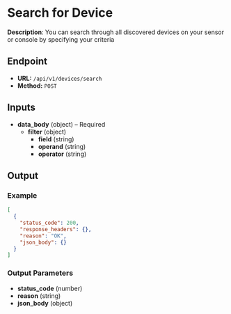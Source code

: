 # Search for Device

**Description**: You can search through all discovered devices on your sensor or console by specifying your criteria

## Endpoint

- **URL:** `/api/v1/devices/search`
- **Method:** `POST`
## Inputs

- **data_body** (object) – Required
  - **filter** (object)
    - **field** (string)
    - **operand** (string)
    - **operator** (string)
## Output

### Example

```json
[
  {
    "status_code": 200,
    "response_headers": {},
    "reason": "OK",
    "json_body": {}
  }
]
```
### Output Parameters

- **status_code** (number)
- **reason** (string)
- **json_body** (object)
